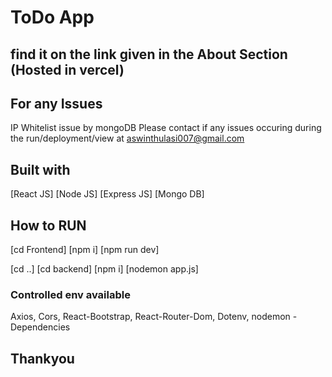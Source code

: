 # ToDo App
## find it on the link given in the About Section (Hosted in vercel)

## For any Issues
IP Whitelist issue by mongoDB
Please contact if any issues occuring during the run/deployment/view at aswinthulasi007@gmail.com

## Built with
[React JS]
[Node JS]
[Express JS]
[Mongo DB]

## How to RUN

[cd Frontend]
[npm i]
[npm run dev]

[cd ..]
[cd backend]
[npm i]
[nodemon app.js]

### Controlled env available

Axios, Cors, React-Bootstrap, React-Router-Dom, Dotenv, nodemon - Dependencies

## Thankyou
